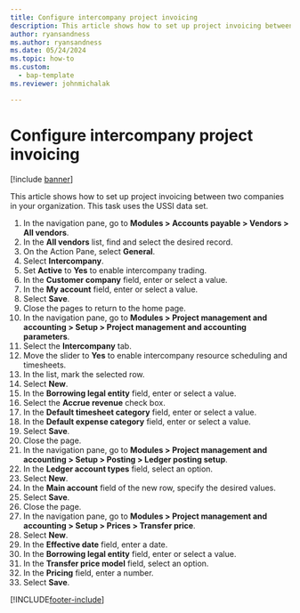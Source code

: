```yaml
--- 
title: Configure intercompany project invoicing
description: This article shows how to set up project invoicing between two companies in your organization. 
author: ryansandness
ms.author: ryansandness
ms.date: 05/24/2024
ms.topic: how-to 
ms.custom: 
  - bap-template  
ms.reviewer: johnmichalak

---
```

# Configure intercompany project invoicing

[!include [banner](../../includes/banner.md)]

This article shows how to set up project invoicing between two companies in your organization. This task uses the USSI data set.

1. In the navigation pane, go to **Modules > Accounts payable > Vendors > All vendors**.
2. In the **All vendors** list, find and select the desired record.
3. On the Action Pane, select **General**.
4. Select **Intercompany**.
5. Set **Active** to **Yes** to enable intercompany trading.
6. In the **Customer company** field, enter or select a value.
7. In the **My account** field, enter or select a value.
8. Select **Save**.
9. Close the pages to return to the home page.
10. In the navigation pane, go to **Modules > Project management and accounting > Setup > Project management and accounting parameters**.
11. Select the **Intercompany** tab.
12. Move the slider to **Yes** to enable intercompany resource scheduling and timesheets.
13. In the list, mark the selected row.
14. Select **New**.
15. In the **Borrowing legal entity** field, enter or select a value.
16. Select the **Accrue revenue** check box.
17. In the **Default timesheet category** field, enter or select a value.
18. In the **Default expense category** field, enter or select a value.
19. Select **Save**.
20. Close the page.
21. In the navigation pane, go to **Modules > Project management and accounting > Setup > Posting > Ledger posting setup**.
22. In the **Ledger account types** field, select an option.
23. Select **New**.
24. In the **Main account** field of the new row, specify the desired values.
25. Select **Save**.
26. Close the page.
27. In the navigation pane, go to **Modules > Project management and accounting > Setup > Prices > Transfer price**.
28. Select **New**.
29. In the **Effective date** field, enter a date.
30. In the **Borrowing legal entity** field, enter or select a value.
31. In the **Transfer price model** field, select an option.
32. In the **Pricing** field, enter a number.
33. Select **Save**.



[!INCLUDE[footer-include](../../includes/footer-banner.md)]
